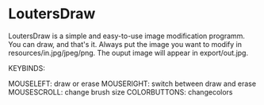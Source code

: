 LoutersDraw
===========


LoutersDraw is a simple and easy-to-use image modification programm.
You can draw, and that's it.
Always put the image you want to modify in resources/in.jpg/jpeg/png.
The ouput image will appear in export/out.jpg.

KEYBINDS:

MOUSELEFT:
  draw or erase
MOUSERIGHT:
  switch between draw and erase
MOUSESCROLL:
  change brush size
COLORBUTTONS:
  changecolors
